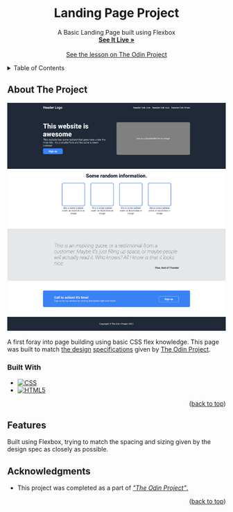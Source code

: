 <a name="readme-top"></a>
<br />
<div align="center">

<h1 align="center">Landing Page Project</h1>

  <p align="center">
    A Basic Landing Page built using Flexbox
    <br />
    <a href="https://larrys-code.github.io/Landing-Page-Project/"><strong>See It Live »</strong></a>
    <br />
    <br />
    <a href="https://www.theodinproject.com/lessons/foundations-landing-page">See the lesson on The Odin Project</a>
  </p>
</div>



<!-- TABLE OF CONTENTS -->
<details>
  <summary>Table of Contents</summary>
  <ol>
    <li>
      <a href="#about-the-project">About The Project</a>
      <ul>
        <li><a href="#built-with">Built With</a></li>
      </ul>
    </li>
    <li><a href="#features">Features</a></li>
    <li><a href="#acknowledgments">Acknowledgments</a></li>
  </ol>
</details>



<!-- ABOUT THE PROJECT -->
## About The Project

[![Product Name Screen Shot][product-screenshot]](https://larrys-code.github.io/Landing-Page-Project/)

A first foray into page building using basic CSS flex knowledge. This page was built to match [the design](./design/01.png) [specifications](./design/02.png) given by [The Odin Project][odin-url].

### Built With

* [![CSS][CSS-logo]][CSS-url]
* [![HTML5][HTML5-logo]][HTML5-url]

<p align="right">(<a href="#readme-top">back to top</a>)</p>

<!-- FEATURES -->
## Features

Built using Flexbox, trying to match the spacing and sizing given by the design spec as closely as possible. 
<!-- ACKNOWLEDGMENTS -->
## Acknowledgments

* This project was completed as a part of [*"The Odin Project"*.](odin-url)

<p align="right">(<a href="#readme-top">back to top</a>)</p>




[product-screenshot]: ./images/screenshot.png
[odin-url]: https://www.theodinproject.com/lessons/foundations-landing-page

[CSS-logo]: https://img.shields.io/badge/CSS%20-%231572B6.svg?style=for-the-badge&logo=css3&logoColor=white
[CSS-url]: https://www.w3.org/Style/CSS/#specs
[HTML5-logo]: https://img.shields.io/badge/HTML5%20-%23E34F26.svg?style=for-the-badge&logo=html5&logoColor=white
[HTML5-url]: https://html.spec.whatwg.org/
